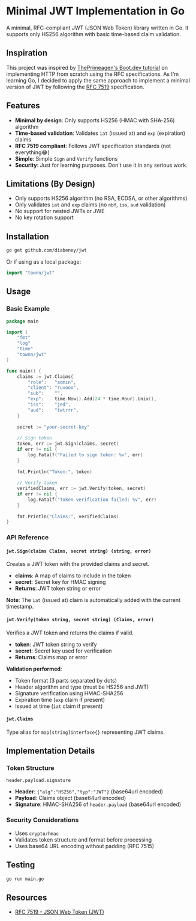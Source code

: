 # Minimal JWT Implementation in Go

A minimal, RFC-compliant JWT (JSON Web Token) library written in Go. It supports only HS256 algorithm with basic time-based claim validation.

## Inspiration

This project was inspired by [ThePrimeagen's Boot.dev tutorial](https://www.youtube.com/watch?v=FknTw9bJsXM) on implementing HTTP from scratch using the RFC specifications. As I'm learning Go, I decided to apply the same approach to implement a minimal version of JWT by following the [RFC 7519](https://tools.ietf.org/html/rfc7519) specification.

## Features

- **Minimal by design**: Only supports HS256 (HMAC with SHA-256) algorithm
- **Time-based validation**: Validates `iat` (issued at) and `exp` (expiration) claims
- **RFC 7519 compliant**: Follows JWT specification standards (not everything😂)
- **Simple**: Simple `Sign` and `Verify` functions
- **Security**: Just for learning purposes. Don't use it in any serious work.

## Limitations (By Design)

- Only supports HS256 algorithm (no RSA, ECDSA, or other algorithms)
- Only validates `iat` and `exp` claims (no `nbf`, `iss`, `aud` validation)
- No support for nested JWTs or JWE
- No key rotation support

## Installation

```bash
go get github.com/diabeney/jwt
```

Or if using as a local package:

```go
import "townn/jwt"
```

## Usage

### Basic Example

```go
package main

import (
    "fmt"
    "log"
    "time"
    "townn/jwt"
)

func main() {
    claims := jwt.Claims{
        "role":   "admin",
        "client": "ruvooo",
        "sub":    "",
        "exp":    time.Now().Add(24 * time.Hour).Unix(),
        "iss":    "jed",
        "aud":    "twtrrr",
    }
    
    secret := "your-secret-key"
    
    // Sign token
    token, err := jwt.Sign(claims, secret)
    if err != nil {
        log.Fatalf("Failed to sign token: %v", err)
    }
    
    fmt.Println("Token:", token)
    
    // Verify token
    verifiedClaims, err := jwt.Verify(token, secret)
    if err != nil {
        log.Fatalf("Token verification failed: %v", err)
    }
    
    fmt.Println("Claims:", verifiedClaims)
}
```

### API Reference

#### `jwt.Sign(claims Claims, secret string) (string, error)`

Creates a JWT token with the provided claims and secret.

- **claims**: A map of claims to include in the token
- **secret**: Secret key for HMAC signing
- **Returns**: JWT token string or error

**Note**: The `iat` (issued at) claim is automatically added with the current timestamp.

#### `jwt.Verify(token string, secret string) (Claims, error)`

Verifies a JWT token and returns the claims if valid.

- **token**: JWT token string to verify
- **secret**: Secret key used for verification
- **Returns**: Claims map or error

**Validation performed**:
- Token format (3 parts separated by dots)
- Header algorithm and type (must be HS256 and JWT)
- Signature verification using HMAC-SHA256
- Expiration time (`exp` claim if present)
- Issued at time (`iat` claim if present)

#### `jwt.Claims`

Type alias for `map[string]interface{}` representing JWT claims.

## Implementation Details

### Token Structure

```
header.payload.signature
```

- **Header**: `{"alg":"HS256","typ":"JWT"}` (base64url encoded)
- **Payload**: Claims object (base64url encoded)  
- **Signature**: HMAC-SHA256 of `header.payload` (base64url encoded)

### Security Considerations

- Uses `crypto/hmac` 
- Validates token structure and format before processing
- Uses base64 URL encoding without padding (RFC 7515)

## Testing

```bash
go run main.go
```
## Resources

- [RFC 7519 - JSON Web Token (JWT)](https://tools.ietf.org/html/rfc7519)

